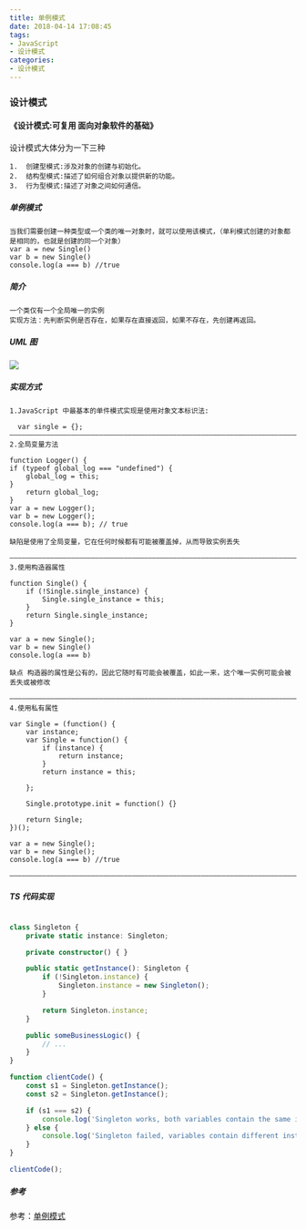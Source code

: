 ```yaml
---
title: 单例模式
date: 2018-04-14 17:08:45
tags:
- JavaScript
- 设计模式
categories: 
- 设计模式
---
```

### 设计模式
####  《设计模式:可复用 面向对象软件的基础》

设计模式大体分为一下三种
    
    1.  创建型模式:涉及对象的创建与初始化。
    2.  结构型模式:描述了如何组合对象以提供新的功能。 
    3.  行为型模式:描述了对象之间如何通信。

##### 单例模式
    当我们需要创建一种类型或一个类的唯一对象时，就可以使用该模式，（单利模式创建的对象都是相同的，也就是创建的同一个对象）
    var a = new Single()
    var b = new Single()
    console.log(a === b) //true

##### 简介
    一个类仅有一个全局唯一的实例
    实现方法：先判断实例是否存在，如果存在直接返回，如果不存在，先创建再返回。
##### UML 图
![](https://gitee.com/hankanon/public/raw/master/20210517234901.png)
##### 实现方式
    1.JavaScript 中最基本的单件模式实现是使用对象文本标识法:
    
      var single = {};
    ————————————————————————————————————————————————————————————————————————————————————————————————————————————— 
    2.全局变量方法
    
    function Logger() {
    if (typeof global_log === "undefined") {
        global_log = this; 
    }
        return global_log;
    }
    var a = new Logger();
    var b = new Logger();
    console.log(a === b); // true
    
    缺陷是使用了全局变量，它在任何时候都有可能被覆盖掉，从而导致实例丢失
    
    ————————————————————————————————————————————————————————————————————————————————————————————————————————————— 
    3.使用构造器属性
    
    function Single() {
        if (!Single.single_instance) {
            Single.single_instance = this; 
        }
        return Single.single_instance; 
    }
    
    var a = new Single();
    var b = new Single()
    console.log(a === b)
    
    缺点 构造器的属性是公有的，因此它随时有可能会被覆盖，如此一来，这个唯一实例可能会被丢失或被修改
    
    —————————————————————————————————————————————————————————————————————————————————————————————————————————————
    4.使用私有属性
    
    var Single = (function() {
        var instance;
        var Single = function() {
            if (instance) {
                return instance;
            }
            return instance = this;
           
        };
    
        Single.prototype.init = function() {}
    
        return Single;
    })();
    
    var a = new Single();
    var b = new Single();
    console.log(a === b) //true
    
    —————————————————————————————————————————————————————————————————————————————————————————————————————————————

##### TS 代码实现
```ts

class Singleton {
    private static instance: Singleton;

    private constructor() { }

    public static getInstance(): Singleton {
        if (!Singleton.instance) {
            Singleton.instance = new Singleton();
        }

        return Singleton.instance;
    }

    public someBusinessLogic() {
        // ...
    }
}

function clientCode() {
    const s1 = Singleton.getInstance();
    const s2 = Singleton.getInstance();

    if (s1 === s2) {
        console.log('Singleton works, both variables contain the same instance.');
    } else {
        console.log('Singleton failed, variables contain different instances.');
    }
}

clientCode();
```


##### 参考

 参考：[单例模式](https://www.codenong.com/1479319/)
